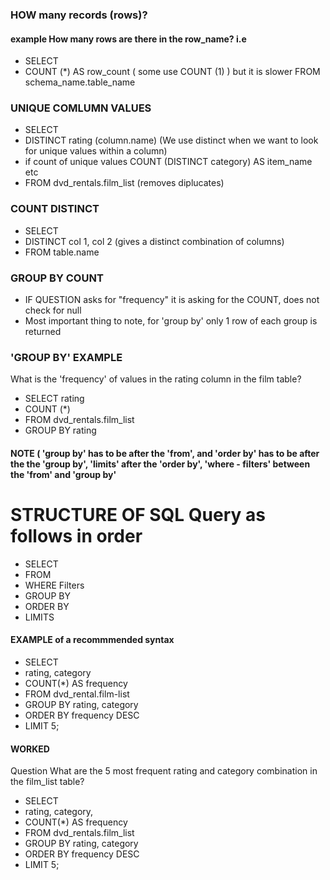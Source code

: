 ### HOW many records (rows)?

#### example How many rows are there in the row_name? i.e
- SELECT 
- COUNT (*) AS row_count  ( some use COUNT (1) ) but it is slower
FROM schema_name.table_name

### UNIQUE COMLUMN VALUES

- SELECT 
- DISTINCT rating (column.name) (We use distinct when we want to look for unique values within a column)
- if count of unique values COUNT (DISTINCT category) AS item_name etc
- FROM dvd_rentals.film_list (removes diplucates)

### COUNT DISTINCT 

- SELECT 
- DISTINCT col 1, col 2 (gives a distinct combination of columns)
- FROM table.name

### GROUP BY COUNT
- IF QUESTION asks for "frequency" it is asking for the COUNT, does not check for null
- Most important thing to note, for 'group by' only 1 row of each group is returned

### 'GROUP BY' EXAMPLE 
What is the 'frequency' of values in the rating column in the film table?
- SELECT rating
- COUNT (*)
- FROM dvd_rentals.film_list
- GROUP BY rating
#### NOTE ( 'group by' has to be after the 'from', and 'order by' has to be after the the 'group by', 'limits' after the 'order by', 'where - filters' between the 'from' and 'group by'

# STRUCTURE OF SQL Query as follows in order
- SELECT
- FROM
- WHERE Filters
- GROUP BY
- ORDER BY
- LIMITS

#### EXAMPLE of a recommmended syntax
- SELECT 
- rating, category
- COUNT(*) AS frequency
- FROM dvd_rental.film-list
- GROUP BY rating, category
- ORDER BY frequency DESC
- LIMIT 5;

#### WORKED 
Question What are the 5 most frequent rating and category combination in the film_list table?
- SELECT
- rating, category,
- COUNT(*) AS frequency
- FROM dvd_rentals.film_list
- GROUP BY rating, category
- ORDER BY frequency DESC
- LIMIT 5;

